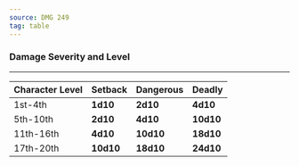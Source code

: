```yaml
---
source: DMG 249
tag: table
---
```


### Damage Severity and Level
---
|Character Level|Setback|Dangerous|Deadly|
|-----|-----|-----|-----|
|1st-4th|**1d10**|**2d10**|**4d10**|
|5th-10th|**2d10**|**4d10**|**10d10**|
|11th-16th|**4d10**|**10d10**|**18d10**|
|17th-20th|**10d10**|**18d10**|**24d10**|
